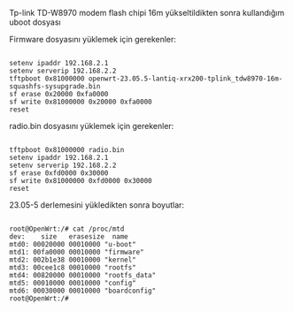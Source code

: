 Tp-link TD-W8970 modem flash chipi 16m yükseltildikten sonra kullandığım uboot dosyası

Firmware dosyasını yüklemek için gerekenler:
```

setenv ipaddr 192.168.2.1
setenv serverip 192.168.2.2
tftpboot 0x81000000 openwrt-23.05.5-lantiq-xrx200-tplink_tdw8970-16m-squashfs-sysupgrade.bin
sf erase 0x20000 0xfa0000
sf write 0x81000000 0x20000 0xfa0000
reset
```

radio.bin dosyasını yüklemek için gerekenler:
```

tftpboot 0x81000000 radio.bin
setenv ipaddr 192.168.2.1
setenv serverip 192.168.2.2
sf erase 0xfd0000 0x30000
sf write 0x81000000 0xfd0000 0x30000
reset
```

23.05-5 derlemesini yükledikten sonra boyutlar:
```

root@OpenWrt:/# cat /proc/mtd
dev:    size   erasesize  name
mtd0: 00020000 00010000 "u-boot"
mtd1: 00fa0000 00010000 "firmware"
mtd2: 002b1e38 00010000 "kernel"
mtd3: 00cee1c8 00010000 "rootfs"
mtd4: 00820000 00010000 "rootfs_data"
mtd5: 00010000 00010000 "config"
mtd6: 00030000 00010000 "boardconfig"
root@OpenWrt:/#
```

